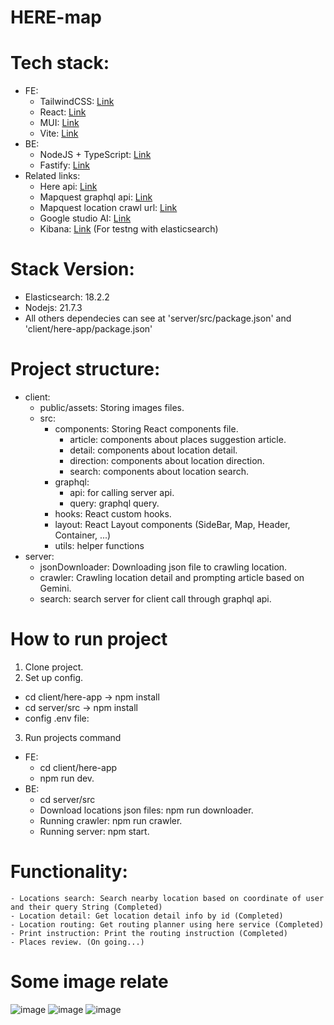 # HERE-map

# Tech stack:
- FE: 
    + TailwindCSS: [Link](https://mui.com/)
    + React: [Link](https://react.dev/)
    + MUI: [Link](https://tailwindcss.com/)
    + Vite: [Link](https://vitejs.dev/)
- BE: 
    + NodeJS + TypeScript: [Link](https://nodejs.org/en)
    + Fastify: [Link](https://fastify.dev/)
- Related links: 
    + Here api: [Link](https://developer.here.com/develop/javascript-api)
    + Mapquest graphql api: [Link](https://graphql.aws.mapquest.com/)
    + Mapquest location crawl url: [Link](https://www.mapquest.com/sitemap.xml)
    + Google studio AI: [Link](https://aistudio.google.com/)
    + Kibana: [Link](https://www.elastic.co/kibana) (For testng with elasticsearch)
# Stack Version:
- Elasticsearch: 18.2.2
- Nodejs: 21.7.3
- All others dependecies can see at 'server/src/package.json' and 'client/here-app/package.json'
# Project structure:
- client: 
    - public/assets: Storing images files.
    - src:
        - components: Storing React components file.
            + article: components about places suggestion article.
            + detail: components about location detail.
            + direction: components about location direction.
            + search: components about location search.
        - graphql:
            + api: for calling server api.
            + query: graphql query.
        - hooks: React custom hooks.
        - layout: React Layout components (SideBar, Map, Header, Container, ...)
        - utils: helper functions
- server: 
    - jsonDownloader: Downloading json file to crawling location.  
    - crawler: Crawling location detail and prompting article based on Gemini.
    - search: search server for client call through graphql api.
# How to run project
1. Clone project.
2. Set up config.
- cd client/here-app -> npm install
- cd server/src -> npm install  
- config .env file: 
3. Run projects command
- FE: 
    - cd client/here-app
    - npm run dev.
- BE:
    - cd server/src
    - Download locations json files: npm run downloader.
    - Running crawler: npm run crawler.
    - Running server: npm start.
# Functionality:
    - Locations search: Search nearby location based on coordinate of user and their query String (Completed)
    - Location detail: Get location detail info by id (Completed)
    - Location routing: Get routing planner using here service (Completed)
    - Print instruction: Print the routing instruction (Completed)
    - Places review. (On going...)
# Some image relate
![image](https://github.com/lamit1/HERE-map/assets/84758368/e41b3c20-af7d-400b-92e3-b9cced03d9bb)
![image](https://github.com/lamit1/HERE-map/assets/84758368/020185b5-6547-433c-a229-1c1c3aa23067)
![image](https://github.com/lamit1/HERE-map/assets/84758368/a93f4928-3043-45a6-8c35-250550960b77)

